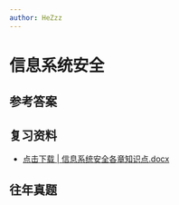 ```yaml
---
author: HeZzz
---
```


# 信息系统安全


## 参考答案


## 复习资料

- [点击下载 | 信息系统安全各章知识点.docx](https://cs-speedrun.github.io/documents/%E4%BF%A1%E6%81%AF%E7%B3%BB%E7%BB%9F%E5%AE%89%E5%85%A8/%E5%A4%8D%E4%B9%A0%E8%B5%84%E6%96%99/%E4%BF%A1%E6%81%AF%E7%B3%BB%E7%BB%9F%E5%AE%89%E5%85%A8%E5%90%84%E7%AB%A0%E7%9F%A5%E8%AF%86%E7%82%B9.docx)

## 往年真题
